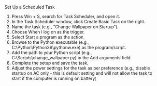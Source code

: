 Set Up a Scheduled Task

1. Press Win + S, search for Task Scheduler, and open it.
2. In the Task Scheduler window, click Create Basic Task on the right.
3. Name the task (e.g., "Change Wallpaper on Startup").
4. Choose When I log on as the trigger.
5. Select Start a program as the action.
6. Browse to the Python executable (e.g., C:\Python\Python39\pythonw.exe) as the program/script.
7. Add the path to your Python script (e.g., C:\Scripts\change_wallpaper.py) in the Add arguments field.
8. Complete the setup and save the task.
9. Adjust the power settings for the task as per preference (e.g., disable startup on AC only - this is default setting and will not allow the task to start if the computer is running on battery)

